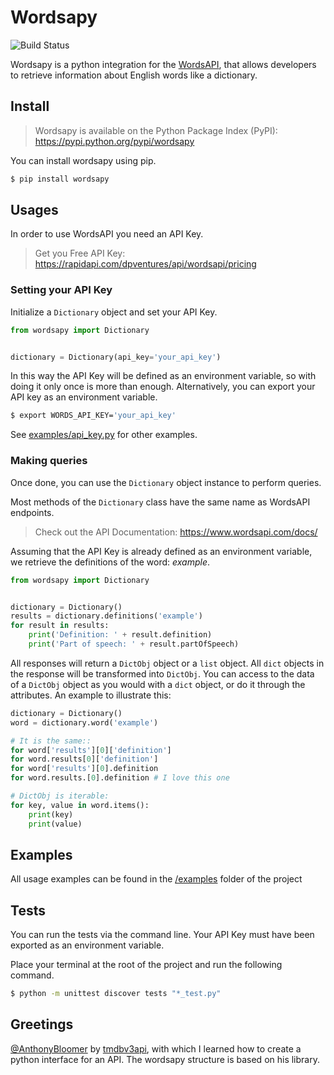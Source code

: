 # Wordsapy
![Build Status](https://api.travis-ci.org/backrndsource/wordsapy.svg?branch=master)

Wordsapy is a python integration for the [WordsAPI](https://www.wordsapi.com/), that allows developers to retrieve information about English words like a dictionary.

## Install

> Wordsapy is available on the Python Package Index (PyPI):
https://pypi.python.org/pypi/wordsapy

You can install wordsapy using pip.

```bash
$ pip install wordsapy
```

## Usages

In order to use WordsAPI you need an API Key.

> Get you Free API Key: https://rapidapi.com/dpventures/api/wordsapi/pricing


### Setting your API Key

Initialize a `Dictionary` object and set your API Key.

```python
from wordsapy import Dictionary


dictionary = Dictionary(api_key='your_api_key')
```

In this way the API Key will be defined as an environment variable, so with doing it only once is more than enough.
Alternatively, you can export your API key as an environment variable.

```bash
$ export WORDS_API_KEY='your_api_key'
```
See [examples/api_key.py](https://github.com/BackrndSource/wordsapy/blob/master/examples/api_key.py) for other examples.

### Making queries

Once done, you can use the `Dictionary` object instance to perform queries. 

Most methods of the `Dictionary` class have the same name as WordsAPI endpoints.

> Check out the API Documentation: https://www.wordsapi.com/docs/

Assuming that the API Key is already defined as an environment variable, we retrieve the definitions of the word: *example*.

```python
from wordsapy import Dictionary


dictionary = Dictionary()
results = dictionary.definitions('example')
for result in results:
    print('Definition: ' + result.definition)
    print('Part of speech: ' + result.partOfSpeech)
```

All responses will return a `DictObj` object or a `list` object. All `dict` objects in the response will be transformed into `DictObj`. You can access to the data of a `DictObj` object as you would with a `dict` object, or do it through the attributes. An example to illustrate this:

```python
dictionary = Dictionary()
word = dictionary.word('example')

# It is the same::
for word['results'][0]['definition']
for word.results[0]['definition']
for word['results'][0].definition
for word.results.[0].definition # I love this one

# DictObj is iterable:
for key, value in word.items():
    print(key)
    print(value)
```



## Examples

All usage examples can be found in the [/examples](https://github.com/BackrndSource/wordsapy/blob/master/examples) folder of the project

## Tests

You can run the tests via the command line. Your API Key must have been exported as an environment variable. 

Place your terminal at the root of the project and run the following command.

```bash
$ python -m unittest discover tests "*_test.py"
```

## Greetings

[@AnthonyBloomer](https://github.com/AnthonyBloomer) by [tmdbv3api](https://github.com/AnthonyBloomer/tmdbv3api), with which I learned how to create a python interface for an API. The wordsapy structure is based on his library.